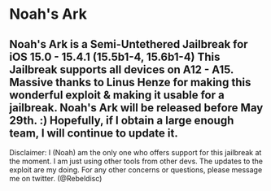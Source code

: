 # Noah's Ark
Noah's Ark is a Semi-Untethered Jailbreak for iOS 15.0 - 15.4.1 (15.5b1-4, 15.6b1-4) 
This Jailbreak supports all devices on A12 - A15.
Massive thanks to Linus Henze for making this wonderful exploit & making it usable for a jailbreak.
Noah's Ark will be released before May 29th. :)
Hopefully, if I obtain a large enough team, I will continue to update it. 
-------------------------------------------------------------------------------
Disclaimer:
I (Noah) am the only one who offers support for this jailbreak at the moment.
I am just using other tools from other devs. The updates to the exploit are my doing.
For any other concerns or questions, please message me on twitter. (@Rebeldisc)
